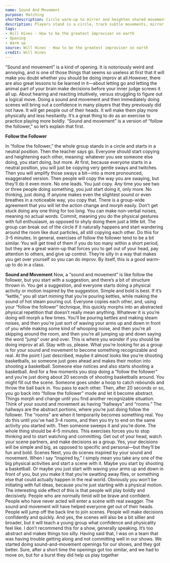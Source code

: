 ```yaml
---
name: Sound And Movement
purpose: Matching
shortDescription: Circle warm-up to mirror and heighten shared movements before layering sound.
description: Players stand in a circle, track subtle movements, mirror and heighten them as a group, then add sound so the pattern evolves into recognisable images for organic openings.
tags:
- Will Hines - How to be the greatest improviser on earth
- Opening
- Warm up
source: Will Hines - How to be the greatest improviser on earth
credit: Will Hines
---
```


“Sound and movement” is a kind of opening. It is notoriously weird and annoying, and is one of those things that seems so useless at first that it will make you doubt whether you should be doing improv at all.However, there are also great lessons to be learned in it—about letting go and letting the animal part of your brain make decisions before your inner judge screws it all up. About hearing and reacting intuitively, versus struggling to figure out a logical move.
Doing a sound and movement and then immediately doing scenes will bring out a confidence in many players that they previously did not have. It will get people out of their heads. It will make them play more physically and less hesitantly. It’s a great thing to do as an exercise to
practice playing more boldly.
“Sound and movement” is a version of “follow the follower,” so let’s explain that first.

**Follow the Follower**

In “follow the follower,” the whole group stands in a circle and starts in a neutral position.
Then the teacher says go. Everyone should start copying and heightening each other, meaning: whatever you see someone else doing, you start doing, but more.
At first, because everyone starts in a neutral position, you will just be copying very gentle sways and twitches. Then you will amplify those sways a bit—into a more pronounced, exaggerated version. Then people will copy the way you are swaying, but they’ll do it even more.
No one leads. You just copy. Any time you see two or three people doing something, you just start doing it, only more. No thinking, just doing. If anyone makes even the slightest sound or even breathes in a noticeable way, you copy that.
There is a group-wide agreement that you will let the action change and morph easily. Don’t get stuck doing any one thing for too long.
You can make non-verbal noises, meaning no actual words. Commit, meaning you do the physical gestures with full enthusiasm, as opposed to shyly doing them just a little bit. The group can break out of the circle if it naturally happens and start wandering around the room like dust particles, all still copying each other.
Do this for 3–5 minutes.
In general, exercises of follow the follower tend to be a bit similar. You will get tired of them if you do too many within a short period, but they are a great warm-up that forces you to get out of your head, pay attention to others, and give up control. They’re silly in a way that makes you get over yourself so you can do improv.
By itself, this is a good warm-up to do in a class.

**Sound and Movement**
Now, a “sound and movement” is like follow the follower, but you start with a suggestion, and there’s a bit of structure thrown in.
You get a suggestion, and everyone starts doing a physical activity or motion inspired by the suggestion. Simple and bold is best. If it’s “kettle,” you all start miming that you’re pouring kettles, while making the sound of hot steam pouring out. Everyone copies each other, and, using your “follow the follower” technique, this quickly morphs into an abstracted physical repetition that doesn’t really mean anything.
Whatever it is you’re doing will morph a few times. You’ll be pouring kettles and making steam noises, and then you’re just sort of waving your arms up and down in front of you while making some kind of whooping noise, and then you’re all skipping around the room, and then you’re all jumping up and down saying the word “jump” over and over.
This is where you wonder if you should be doing improv at all. Stay with us, please.
What you’re looking for as a group is for your sound and movement to become something recognizable and real. At the point I just described, maybe it almost looks like you’re shooting basketballs, so someone just goes ahead and makes their motion into shooting a basketball.
Someone else notices and also starts shooting a basketball. And for a few moments you stop doing a “follow the follower” and you’re just doing about 20 seconds of shooting basketballs around. You might fill out the scene. Someone goes under a hoop to catch rebounds and throw the ball back in. You pass to each other.
Then, after 20 seconds or so, you go back into “follow the follower” mode and let it become abstract. Things morph and change until you find another recognizable situation.
Think of your sound and movement as having “hallways” and “rooms.” The hallways are the abstract portions, where you’re just doing follow the follower. The “rooms” are when it temporarily becomes something real.
You do this until you’ve had 3–4 rooms, and then you try to end on the same activity you started with. Then someone sweeps it and you’re done. The whole thing should be 4–5 minutes.
This exercises forces you to stop thinking and to start watching and committing. Get out of your head, watch your scene partners, and make decisions as a group. Yes, your decisions will be simple and big, as opposed to specific and personal—but they’ll be fun and bold. Scenes
Next, you do scenes inspired by your sound and movement.
When I say “inspired by,” I simply mean you take any one of the big physical activities and start a scene with it. Maybe you start by shooting a basketball. Or maybe you just start with waving your arms up and down in front of you, but you make it that you’re swatting away flies, or something else that could actually happen in the real world.
Obviously you won’t be initiating with full ideas, because you’re just starting with a physical motion.
The interesting side effect of this is that people will play boldly and decisively. People who are normally timid will be brave and confident. People who have never acted will enter a scene with real swagger.
The sound and movement will have helped everyone get out of their heads. People will jump off the back line to join scenes. People will make decisions confidently and quickly. And yes, the scenes will also be a bit sillier and broader, but it will teach a young group what confidence and physicality feel like.
I don’t recommend this for a show, generally speaking. It’s too abstract and makes things too silly. Having said that, I was on a team that was having trouble getting along and not committing well in our shows. We started doing sound-and-movement openings for our shows, and they got better. Sure, after a short time the openings got too similar, and we had to move on, but for a burst they did help us play together
